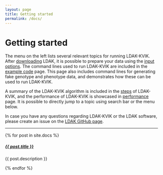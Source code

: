 ```yaml
---
layout: page
title: Getting started
permalink: /docs/
---
```


# Getting started 

The menu on the left lists several relevant topics for running LDAK-KVIK. After [downloading](/docs/downloads) LDAK, it is possible to prepare your data using the [input options](/docs/input). The command lines used to run LDAK-KVIK are included in the [example code](/docs/example) page. This page also includes command lines for generating fake genotype and phenotype data, and demonstrates how these can be used to run LDAK-KVIK.

 A summary of the LDAK-KVIK algorithm is included in the [steps](/docs/assoc/singlesnp) of LDAK-KVIK, and the performance of LDAK-KVIK is showcased in [performance](/docs/performance/) page. It is possible to directly jump to a topic using search bar or the menu below. 
 
 In case you have any questions regarding LDAK-KVIK or the LDAK software, please create an issue on the [LDAK GitHub page](https://github.com/dougspeed/LDAK/issues).

<div class="section-index">
    <hr class="panel-line">
    {% for post in site.docs  %}        
    <div class="entry">
    <h5><a href="{{ post.url | prepend: site.baseurl }}">{{ post.title }}</a></h5>
    <p>{{ post.description }}</p>
    </div>{% endfor %}
</div>
